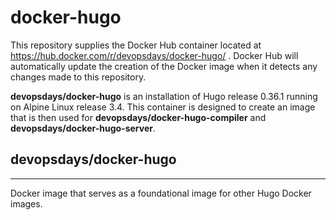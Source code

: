 # docker-hugo

This repository supplies the Docker Hub container located at
https://hub.docker.com/r/devopsdays/docker-hugo/ . Docker Hub will automatically
update the creation of the Docker image when it detects any changes made to
this repository.

**devopsdays/docker-hugo** is an installation of Hugo release 0.36.1 running on
Alpine Linux release 3.4. This container is designed to create an image that is
then used for **devopsdays/docker-hugo-compiler** and
**devopsdays/docker-hugo-server**.


## devopsdays/docker-hugo
--------------

Docker image that serves as a foundational image for other Hugo Docker images.
